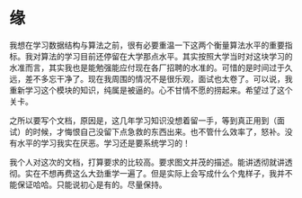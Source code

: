 # 缘
我想在学习数据结构与算法之前，很有必要重温一下这两个衡量算法水平的重要指标。我对算法的学习目前还停留在大学那点水平。其实按照大学当时对这块学习的水准而言，其实我也是能勉强能应付现在各厂招聘的水准的。可惜的是时间过于久远，差不多忘干净了。现在我周围的情况不是很乐观，面试也太卷了。可以说，我重新学习这个模块的知识，纯属是被逼的。心不甘情不愿的捞起来。希望过了这个关卡。

之所以要写个文档，原因是，这几年学习知识没想着留一手，等到真正用到（面试）的时候，才悔恨自己没留下点急救的东西出来。也不管什么效率了，怒补。没有水平的学习我实在厌恶。学习还是要系统学习的！

我个人对这次的文档，打算要求的比较高。要求图文并茂的描述。能讲透彻就讲透彻。实在不想再费这么大劲重学一遍了。但是实际上会写成什么个鬼样子，我并不能保证哈哈。只能说初心是有的。尽量保持。